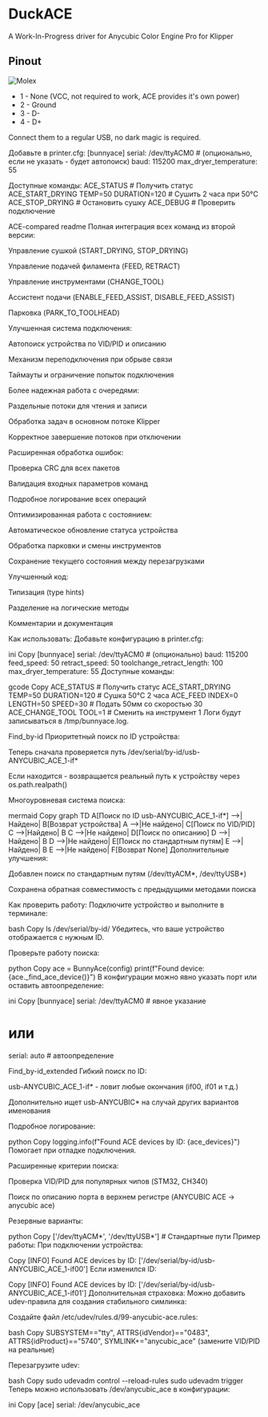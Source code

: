 # DuckACE

A Work-In-Progress driver for Anycubic Color Engine Pro for Klipper

## Pinout

![Molex](/.github/img/molex.png)

- 1 - None (VCC, not required to work, ACE provides it's own power)
- 2 - Ground
- 3 - D-
- 4 - D+

Connect them to a regular USB, no dark magic is required.

Добавьте в printer.cfg:
[bunnyace]
serial: /dev/ttyACM0  # (опционально, если не указать - будет автопоиск)
baud: 115200
max_dryer_temperature: 55

Доступные команды:
ACE_STATUS              # Получить статус
ACE_START_DRYING TEMP=50 DURATION=120  # Сушить 2 часа при 50°C
ACE_STOP_DRYING        # Остановить сушку
ACE_DEBUG              # Проверить подключение

ACE-compared readme
Полная интеграция всех команд из второй версии:

Управление сушкой (START_DRYING, STOP_DRYING)

Управление подачей филамента (FEED, RETRACT)

Управление инструментами (CHANGE_TOOL)

Ассистент подачи (ENABLE_FEED_ASSIST, DISABLE_FEED_ASSIST)

Парковка (PARK_TO_TOOLHEAD)

Улучшенная система подключения:

Автопоиск устройства по VID/PID и описанию

Механизм переподключения при обрыве связи

Таймауты и ограничение попыток подключения

Более надежная работа с очередями:

Раздельные потоки для чтения и записи

Обработка задач в основном потоке Klipper

Корректное завершение потоков при отключении

Расширенная обработка ошибок:

Проверка CRC для всех пакетов

Валидация входных параметров команд

Подробное логирование всех операций

Оптимизированная работа с состоянием:

Автоматическое обновление статуса устройства

Обработка парковки и смены инструментов

Сохранение текущего состояния между перезагрузками

Улучшенный код:

Типизация (type hints)

Разделение на логические методы

Комментарии и документация

Как использовать:
Добавьте конфигурацию в printer.cfg:

ini
Copy
[bunnyace]
serial: /dev/ttyACM0  # (опционально)
baud: 115200
feed_speed: 50
retract_speed: 50
toolchange_retract_length: 100
max_dryer_temperature: 55
Доступные команды:

gcode
Copy
ACE_STATUS                # Получить статус
ACE_START_DRYING TEMP=50 DURATION=120  # Сушка 50°C 2 часа
ACE_FEED INDEX=0 LENGTH=50 SPEED=30    # Подать 50мм со скоростью 30
ACE_CHANGE_TOOL TOOL=1    # Сменить на инструмент 1
Логи будут записываться в /tmp/bunnyace.log.

Find_by-id
Приоритетный поиск по ID устройства:

Теперь сначала проверяется путь /dev/serial/by-id/usb-ANYCUBIC_ACE_1-if*

Если находится - возвращается реальный путь к устройству через os.path.realpath()

Многоуровневая система поиска:

mermaid
Copy
graph TD
  A[Поиск по ID usb-ANYCUBIC_ACE_1-if*] -->|Найдено| B[Возврат устройства]
  A -->|Не найдено| C[Поиск по VID/PID]
  C -->|Найдено| B
  C -->|Не найдено| D[Поиск по описанию]
  D -->|Найдено| B
  D -->|Не найдено| E[Поиск по стандартным путям]
  E -->|Найдено| B
  E -->|Не найдено| F[Возврат None]
Дополнительные улучшения:

Добавлен поиск по стандартным путям (/dev/ttyACM*, /dev/ttyUSB*)

Сохранена обратная совместимость с предыдущими методами поиска

Как проверить работу:
Подключите устройство и выполните в терминале:

bash
Copy
ls /dev/serial/by-id/
Убедитесь, что ваше устройство отображается с нужным ID.

Проверьте работу поиска:

python
Copy
ace = BunnyAce(config)
print(f"Found device: {ace._find_ace_device()}")
В конфигурации можно явно указать порт или оставить автоопределение:

ini
Copy
[bunnyace]
serial: /dev/ttyACM0  # явное указание
# или
serial: auto         # автоопределение

Find_by-id_extended
Гибкий поиск по ID:

usb-ANYCUBIC_ACE_1-if* - ловит любые окончания (if00, if01 и т.д.)

Дополнительно ищет usb-ANYCUBIC* на случай других вариантов именования

Подробное логирование:

python
Copy
logging.info(f"Found ACE devices by ID: {ace_devices}")
Помогает при отладке подключения.

Расширенные критерии поиска:

Проверка VID/PID для популярных чипов (STM32, CH340)

Поиск по описанию порта в верхнем регистре (ANYCUBIC ACE → anycubic ace)

Резервные варианты:

python
Copy
['/dev/ttyACM*', '/dev/ttyUSB*']  # Стандартные пути
Пример работы:
При подключении устройства:

Copy
[INFO] Found ACE devices by ID: ['/dev/serial/by-id/usb-ANYCUBIC_ACE_1-if00']
Если изменился ID:

Copy
[INFO] Found ACE devices by ID: ['/dev/serial/by-id/usb-ANYCUBIC_ACE_1-if01']
Дополнительная страховка:
Можно добавить udev-правила для создания стабильного симлинка:

Создайте файл /etc/udev/rules.d/99-anycubic-ace.rules:

bash
Copy
SUBSYSTEM=="tty", ATTRS{idVendor}=="0483", ATTRS{idProduct}=="5740", SYMLINK+="anycubic_ace"
(замените VID/PID на реальные)

Перезагрузите udev:

bash
Copy
sudo udevadm control --reload-rules
sudo udevadm trigger
Теперь можно использовать /dev/anycubic_ace в конфигурации:

ini
Copy
[ace]
serial: /dev/anycubic_ace